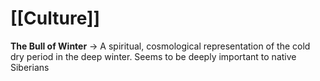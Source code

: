 
# [[Culture]]
**The Bull of Winter** → A spiritual, cosmological representation of the cold dry period in the deep winter. Seems to be deeply important to native Siberians 
